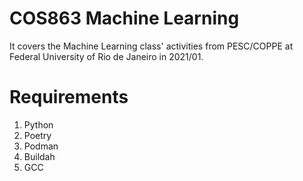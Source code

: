 # COS863 Machine Learning

It covers the Machine Learning class' activities from PESC/COPPE at Federal University of Rio de Janeiro in 2021/01.

# Requirements

1. Python
2. Poetry
3. Podman
4. Buildah
5. GCC
